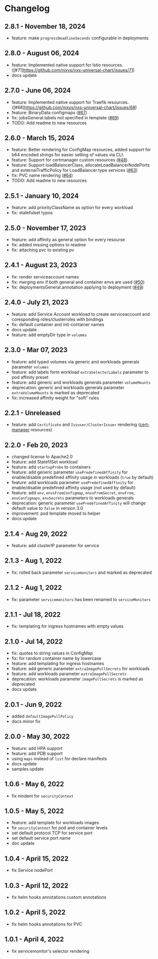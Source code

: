 # Changelog

## 2.8.1 - November 18, 2024
* feature: make `progressDeadlineSeconds` configurable in deployments

## 2.8.0 - August 06, 2024
* feature: Implemented native support for Istio resources. ([#71]https://github.com/nixys/nxs-universal-chart/issues/71)
* docs update

## 2.7.0 - June 06, 2024
* feature: Implemented native support for Traefik resources. ([#68]https://github.com/nixys/nxs-universal-chart/issues/68)
* feature: BinaryData configmaps ([#67](https://github.com/nixys/nxs-universal-chart/pull/67))
* fix: jobsGeneral.labels not specified in template ([#69](https://github.com/nixys/nxs-universal-chart/issues/69))
* TODO: Add readme to new resources

## 2.6.0 - March 15, 2024
* feature: Better rendering for ConfigMap resources, added support for b64 encoded strings for easier setting of values via CLI. 
* feature: Support for certmanager custom resources ([#48](https://github.com/nixys/nxs-universal-chart/issues/48))
* feature: Support loadBalancerClass, allocateLoadBalancerNodePorts and externalTrafficPolicy for LoadBalancer type services ([#63](https://github.com/nixys/nxs-universal-chart/issues/63))
* fix: PVC name rendering ([#64](https://github.com/nixys/nxs-universal-chart/issues/64))
* TODO: Add readme to new resources

## 2.5.1 - January 10, 2024
* feature: add priorityClassName as option for every workload
* fix: statefulset typos

## 2.5.0 - November 17, 2023
* feature: add affinity as general option for every resourse
* fix: added missing options to readme
* fix: attaching pvc to existing pv

## 2.4.1 - August 23, 2023
* fix: render serviceaccount names
* fix: merging env if both general and container envs are used ([#50](https://github.com/nixys/nxs-universal-chart/issues/50))
* fix: deploymentsGeneral.annotation applying to deployment ([#49](https://github.com/nixys/nxs-universal-chart/issues/49))


## 2.4.0 - July 21, 2023
* feature: add Service Account workload to create serviceaccount and coresponding roles/clusterroles with bindings
* fix: default container and init-container names
* docs update
* feature: add emptyDir type in `volumes`

## 2.3.0 - Mar 07, 2023

* feature: add typed volumes via generic and workloads generals parameter `volumes` 
* feature: add labels form workload `extraSelectorLabels` parameter to pod affinity preset
* feature: add generic and workloads generals parameter `volumeMounts`
* deprecation: generic and workloads generals parameter `extraVolumeMounts` is marked as deprecated
* fix: increased affinity weight for "soft" rules

## 2.2.1 - Unreleased
* feature: add `Certificate` and `Issuser/ClusterIssuer` rendering ([cert-manager](https://cert-manager.io/docs/reference/api-docs) resources)

## 2.2.0 - Feb 20, 2023

* changed license to Apache2.0
* feature: add StatefilSet workload
* feature: add `startupProbe` to containers
* feature: add generic parameter `usePredefinedAffinity` for enable/disable predefined affinity usage in workloads (`true` by default)
* feature: add workloads parameter `usePredefinedAffinity` for enable/disable predefined affinity usage (not used by default)
* feature: add `env`, `envsFromConfigmap`, `envsFromSecret`, `envFrom`, `envConfigmaps`, `envSecrets` parameters to workloads generals
* deprecation: generic parameter `usePredefinedAffinity` will change default value to `false` in version 3.0
* improvement: pod template moved to helper
* docs update

## 2.1.4 - Aug 29, 2022

* feature: add clusterIP parameter for service

## 2.1.3 - Aug 1, 2022

* fix: rolled back parameter `servicemonitors` and marked as deprecated

## 2.1.2 - Aug 1, 2022

* fix: parameter `servicemonitors` has been renamed to `serviceMonitors`

## 2.1.1 - Jul 18, 2022

* fix: templating for ingress hostnames with empty values

## 2.1.0 - Jul 14, 2022

* fix: quotes to string values in ConfigMap
* fix: for random container name by lowercase
* feature: add templating for ingress hostnames
* feature: add generic parameter `extraImagePullSecrets` for workloads
* feature: add workloads parameter `extraImagePullSecrets`
* deprecation: workloads parameter `imagePullSecrets` is marked as deprecated
* docs update

## 2.0.1 - Jun 9, 2022

* added `defaultImagePullPolicy`
* docs minor fix

## 2.0.0 - May 30, 2022

* feature: add HPA support
* feature: add PDB support
* using `maps` instead of `list` for declare manifests
* docs update
* samples update

## 1.0.6 - May 6, 2022

* fix nindent for `securityContext`

## 1.0.5 - May 5, 2022

* feature: add template for workloads images
* fix `securityContext` for pod and container levels
* set default protocol TCP for service port
* set default service port name
* doc update

## 1.0.4 - April 15, 2022

* fix Service nodePort

## 1.0.3 - April 12, 2022

* fix helm hooks annotations custom annotations

## 1.0.2 - April 5, 2022

* fix helm hooks annotations for PVC

## 1.0.1 - April 4, 2022

* fix servicemonitor's selector rendering

